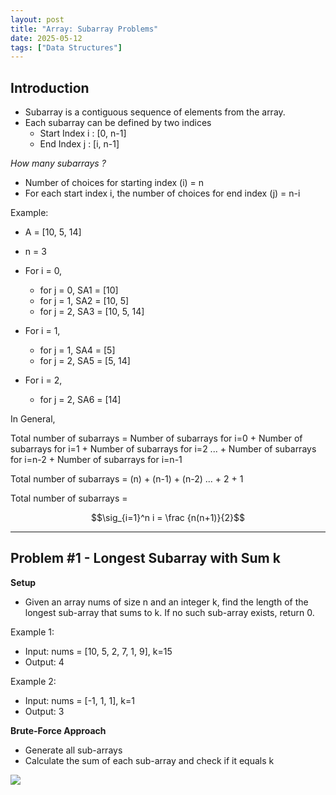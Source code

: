 ```yaml
---
layout: post
title: "Array: Subarray Problems"
date: 2025-05-12
tags: ["Data Structures"]
---
```


## Introduction

- Subarray is a contiguous sequence of elements from the array.
- Each subarray can be defined by two indices
    - Start Index i : [0, n-1]
    - End Index j : [i, n-1]

_How many subarrays ?_

- Number of choices for starting index (i) = n
- For each start index i, the number of choices for end index (j) = n-i

Example: 
- A = [10, 5, 14] 
- n = 3

- For i = 0,
    - for j = 0, SA1 = [10]
    - for j = 1, SA2 = [10, 5]
    - for j = 2, SA3 = [10, 5, 14]
- For i = 1,
    - for j = 1, SA4 = [5]
    - for j = 2, SA5 = [5, 14]
- For i = 2,
    - for j = 2, SA6 = [14]

In General,

Total number of subarrays =
    Number of subarrays for i=0
    + Number of subarrays for i=1
    + Number of subarrays for i=2
    ...
    + Number of subarrays for i=n-2
    + Number of subarrays for i=n-1

Total number of subarrays =
    (n)
    + (n-1)
    + (n-2)
    ...
    + 2
    + 1

Total number of subarrays = 

$$\sig_{i=1}^n i = \frac {n(n+1)}{2}$$

---
## Problem #1 - Longest Subarray with Sum k

**Setup**
- Given an array nums of size n and an integer k, find the length of the longest sub-array that sums to k. If no such sub-array exists, return 0.

Example 1:
- Input: nums = [10, 5, 2, 7, 1, 9],  k=15
- Output: 4

Example 2:
- Input: nums = [-1, 1, 1], k=1
- Output: 3

**Brute-Force Approach**

- Generate all sub-arrays
- Calculate the sum of each sub-array and check if it equals k

<img src="{{site.url}}/images/dsa/array/subarray_sum_equals_k.png">


### 
